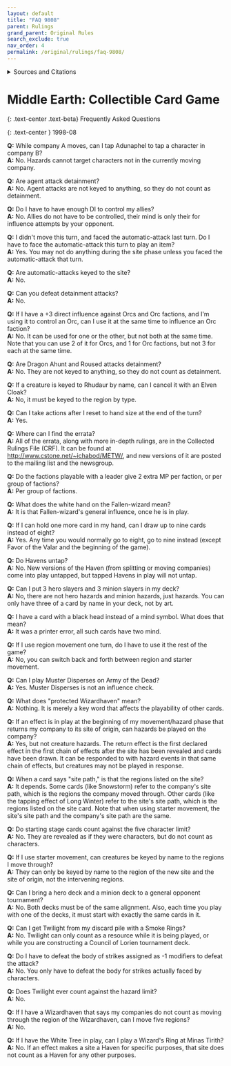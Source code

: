 ```yaml
---
layout: default
title: "FAQ 9808"
parent: Rulings
grand_parent: Original Rules
search_exclude: true
nav_order: 4
permalink: /original/rulings/faq-9808/
---
```


<details>
<summary>Sources and Citations</summary>
<ul>
<li>http://www.ironcrown.com/ccgs/meccgfaq.html - Middle-earth FAQ <a href="https://web.archive.org/web/19990417211130/http://www.ironcrown.com/ccgs/meccgfaq.htm">(Web Archive)</a></li>
<li><a href="https://groups.google.com/g/rec.games.trading-cards.misc/c/L_jaPUZawRk/m/mEGOlGoQnsMJ">rec.games.trading-cards.misc - [MECCG] FAQ</a> <a href="http://web.archive.org/web/20221229000734/https://groups.google.com/g/rec.games.trading-cards.misc/c/L_jaPUZawRk/m/mEGOlGoQnsMJ">(Web Archive)</a></li>
</ul>
</details>

# Middle Earth: Collectible Card Game

{: .text-center .text-beta}
Frequently Asked Questions 

{: .text-center }
1998-08  

**Q:** While company A moves, can I tap Adunaphel to tap a character in company B?  
**A:** No. Hazards cannot target characters not in the currently moving company.


**Q:** Are agent attack detainment?  
**A:** No. Agent attacks are not keyed to anything, so they do not count as detainment.


**Q:** Do I have to have enough DI to control my allies?  
**A:** No. Allies do not have to be controlled, their mind is only their for influence attempts by your opponent.


**Q:** I didn't move this turn, and faced the automatic-attack last turn. Do I have to face the automatic-attack this turn to play an item?  
**A:** Yes. You may not do anything during the site phase unless you faced the automatic-attack that turn.


**Q:** Are automatic-attacks keyed to the site?  
**A:** No.


**Q:** Can you defeat detainment attacks?  
**A:** No.


**Q:** If I have a +3 direct influence against Orcs and Orc factions, and I'm using it to control an Orc, can I use it at the same time to influence an Orc faction?  
**A:** No. It can be used for one or the other, but not both at the same time. Note that you can use 2 of it for Orcs, and 1 for Orc factions, but not 3 for each at the same time.


**Q:** Are Dragon Ahunt and Roused attacks detainment?  
**A:** No. They are not keyed to anything, so they do not count as detainment.


**Q:** If a creature is keyed to Rhudaur by name, can I cancel it with an Elven Cloak?  
**A:** No, it must be keyed to the region by type.


**Q:** Can I take actions after I reset to hand size at the end of the turn?  
**A:** Yes.


**Q:** Where can I find the errata?  
**A:** All of the errata, along with more in-depth rulings, are in the Collected Rulings File (CRF). It can be found at http://www.cstone.net/~ichabod/METW/, and new versions of it are posted to the mailing list and the newsgroup.


**Q:** Do the factions playable with a leader give 2 extra MP per faction, or per group of factions?  
**A:** Per group of factions.


**Q:** What does the white hand on the Fallen-wizard mean?  
**A:** It is that Fallen-wizard's general influence, once he is in play.


**Q:** If I can hold one more card in my hand, can I draw up to nine cards instead of eight?  
**A:** Yes. Any time you would normally go to eight, go to nine instead (except Favor of the Valar and the beginning of the game).


**Q:** Do Havens untap?  
**A:** No. New versions of the Haven (from splitting or moving companies) come into play untapped, but tapped Havens in play will not untap.


**Q:** Can I put 3 hero slayers and 3 minion slayers in my deck?  
**A:** No, there are not hero hazards and minion hazards, just hazards. You can only have three of a card by name in your deck, not by art.


**Q:** I have a card with a black head instead of a mind symbol. What does that mean?  
**A:** It was a printer error, all such cards have two mind.


**Q:** If I use region movement one turn, do I have to use it the rest of the game?  
**A:** No, you can switch back and forth between region and starter movement.


**Q:** Can I play Muster Disperses on Army of the Dead?  
**A:** Yes. Muster Disperses is not an influence check.


**Q:** What does "protected Wizardhaven" mean?  
**A:** Nothing. It is merely a key word that affects the playability of other cards.


**Q:** If an effect is in play at the beginning of my movement/hazard phase that returns my company to its site of origin, can hazards be played on the company?  
**A:** Yes, but not creature hazards. The return effect is the first declared effect in the first chain of effects after the site has been revealed and cards have been drawn. It can be responded to with hazard events in that same chain of effects, but creatures may not be played in response.


**Q:** When a card says "site path," is that the regions listed on the site?  
**A:** It depends. Some cards (like Snowstorm) refer to the company's site path, which is the regions the company moved through. Other cards (like the tapping effect of Long Winter) refer to the site's site path, which is the regions listed on the site card. Note that when using starter movement, the site's site path and the company's site path are the same.


**Q:** Do starting stage cards count against the five character limit?  
**A:** No. They are revealed as if they were characters, but do not count as characters.


**Q:** If I use starter movement, can creatures be keyed by name to the regions I move through?  
**A:** They can only be keyed by name to the region of the new site and the site of origin, not the intervening regions.


**Q:** Can I bring a hero deck and a minion deck to a general opponent tournament?  
**A:** No. Both decks must be of the same alignment. Also, each time you play with one of the decks, it must start with exactly the same cards in it.


**Q:** Can I get Twilight from my discard pile with a Smoke Rings?  
**A:** No. Twilight can only count as a resource while it is being played, or while you are constructing a Council of Lorien tournament deck.


**Q:** Do I have to defeat the body of strikes assigned as -1 modifiers to defeat the attack?  
**A:** No. You only have to defeat the body for strikes actually faced by characters.


**Q:** Does Twilight ever count against the hazard limit?  
**A:** No.


**Q:** If I have a Wizardhaven that says my companies do not count as moving through the region of the Wizardhaven, can I move five regions?  
**A:** No.


**Q:** If I have the White Tree in play, can I play a Wizard's Ring at Minas Tirith?  
**A:** No. If an effect makes a site a Haven for specific purposes, that site does not count as a Haven for any other purposes.
